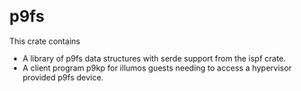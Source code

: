 # p9fs

This crate contains

- A library of p9fs data structures with serde support from the ispf crate.
- A client program p9kp for illumos guests needing to access a hypervisor
  provided p9fs device.
